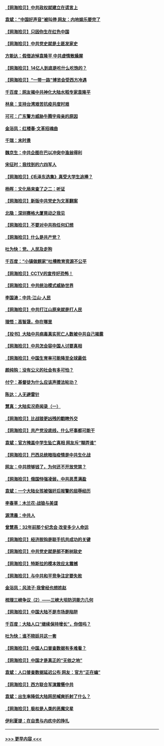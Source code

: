 #### [【网海拾贝】中共政权就建立在谎言上](../pages/nsc993/n12981880.md?t=05281852) 
#### [袁斌：“中国好声音”被叫停 网友：内地娱乐要完了](../pages/nsc993/n12981826.md?t=05281852) 
#### [【网海拾贝】只因你生在红色中国](../pages/nsc993/n12979096.md?t=05281852) 
#### [【网海拾贝】中共党史就是土匪发家史](../pages/nsc993/n12976478.md?t=05281852) 
#### [方能达：假借追悼袁隆平 中共虚情散臊腥](../pages/nsc993/n12976396.md?t=05281852) 
#### [【网海拾贝】14亿人到底是吃什么吃饱的？](../pages/nsc993/n12974125.md?t=05281852) 
#### [【网海拾贝】“一带一路”博览会受西方冷遇](../pages/nsc993/n12971787.md?t=05281852) 
#### [千百度：网友揭中共神化大陆水稻专家袁隆平](../pages/nsc993/n12971733.md?t=05281852) 
#### [林泉：支持台湾艰苦抗疫共度时艰](../pages/nsc993/n12971350.md?t=05281852) 
#### [可可：广东警方威胁牛腾宇母亲的原因](../pages/nsc993/n12971100.md?t=05281852) 
#### [金浴凤：红楼春·文革招魂曲](../pages/nsc993/n12970354.md?t=05281852) 
#### [千瑞：末时景](../pages/nsc993/n12970337.md?t=05281852) 
#### [魏京生：中共企图在巴以冲突中渔翁得利](../pages/nsc993/n12970286.md?t=05281852) 
#### [宋征时：我找到的六四军人](../pages/nsc993/n12970213.md?t=05281852) 
#### [【网海拾贝】《毛泽东选集》真受大学生追捧？](../pages/nsc993/n12968779.md?t=05281852) 
#### [杨晖：文化局来查了之二：听证](../pages/nsc993/n12966528.md?t=05281852) 
#### [【网海拾贝】新版中共党史为文革翻案](../pages/nsc993/n12967526.md?t=05281852) 
#### [北隐：深圳赛格大厦晃动之我见](../pages/nsc993/n12967393.md?t=05281852) 
#### [【网海拾贝】不要对中共抱任何幻想](../pages/nsc993/n12965222.md?t=05281852) 
#### [【网海拾贝】什么是共产党？](../pages/nsc993/n12962781.md?t=05281852) 
#### [吐为快：党、人民及走狗](../pages/nsc993/n12962747.md?t=05281852) 
#### [千百度：“小镇做题家”吐槽教育资源不公平](../pages/nsc993/n12962705.md?t=05281852) 
#### [【网海拾贝】CCTV的宣传好恐怖！](../pages/nsc993/n12959984.md?t=05281852) 
#### [【网海拾贝】中共统治模式威胁世界](../pages/nsc993/n12957622.md?t=05281852) 
#### [李国涛：中共‧江山‧人民](../pages/nsc993/n12957502.md?t=05281852) 
#### [【网海拾贝】中共打江山原来就是打人民](../pages/nsc993/n12954345.md?t=05281852) 
#### [理悟：高智晟，你在哪里](../pages/nsc993/n12953115.md?t=05281852) 
#### [【投书】大陆中共病毒真实死亡人数被中共自己揭露](../pages/nsc993/n12953050.md?t=05281852) 
#### [【网海拾贝】中共怎会容中国人讨要真相](../pages/nsc993/n12952161.md?t=05281852) 
#### [【网海拾贝】中国生育率可能降至全球最低](../pages/nsc993/n12948793.md?t=05281852) 
#### [颜纯钩：没有公义的社会有多可怕？](../pages/nsc993/n12947626.md?t=05281852) 
#### [付宁：基督徒为什么应该声援法轮功？](../pages/nsc993/n12947233.md?t=05281852) 
#### [陈达：人无避雷针](../pages/nsc993/n12947098.md?t=05281852) 
#### [慧真：大陆实况奇闻录（一）](../pages/nsc993/n12945811.md?t=05281852) 
#### [【网海拾贝】比战狼更凶残的戳瞎外交](../pages/nsc993/n12945717.md?t=05281852) 
#### [【网海拾贝】共产党没底线，什么坏事都可能干](../pages/nsc993/n12942090.md?t=05281852) 
#### [袁斌：官方掩盖中学生坠亡真相 网友斥“糊弄谁”](../pages/nsc993/n12942029.md?t=05281852) 
#### [【网海拾贝】巴西总统暗指疫情是中共生化战](../pages/nsc993/n12938999.md?t=05281852) 
#### [网友：中共捞够钱了，为何还不开放党禁？](../pages/nsc993/n12938952.md?t=05281852) 
#### [【网海拾贝】俄国恃强凌弱，中共恶贯满盈](../pages/nsc993/n12936626.md?t=05281852) 
#### [袁斌：一个大陆女孩被强奸后报警的屈辱经历](../pages/nsc993/n12936547.md?t=05281852) 
#### [李春草：木兰花·战狼与美谍](../pages/nsc993/n12935995.md?t=05281852) 
#### [源清晨：中共人](../pages/nsc993/n12935589.md?t=05281852) 
#### [曾慧燕：32年前那个纪念会 改变多少人命运](../pages/nsc993/n12934233.md?t=05281852) 
#### [【网海拾贝】经济脱钩是联手抗共成功的关键](../pages/nsc993/n12934176.md?t=05281852) 
#### [【网海拾贝】中共党史就是部不断树敌史](../pages/nsc993/n12932844.md?t=05281852) 
#### [【网海拾贝】特斯拉的模本效应太震撼](../pages/nsc993/n12925626.md?t=05281852) 
#### [【网海拾贝】与中共和平竞争注定要失败](../pages/nsc993/n12923326.md?t=05281852) 
#### [金浴凤：风流子‧我曾经也想姓赵](../pages/nsc993/n12920911.md?t=05281852) 
#### [梳理三峡争议（2）——三峡大坝防洪能力几何](../pages/nsc993/n12920173.md?t=05281852) 
#### [【网海拾贝】中国大陆不是市场是陷阱](../pages/nsc993/n12920143.md?t=05281852) 
#### [千百度：大陆人口“继续保持增长”，你信吗？](../pages/nsc993/n12918946.md?t=05281852) 
#### [吐为快：谁不晓妖共这一套](../pages/nsc993/n12918941.md?t=05281852) 
#### [【网海拾贝】中国人口普查数据有多难看？](../pages/nsc993/n12917822.md?t=05281852) 
#### [【网海拾贝】中国才是真正的“无依之地”](../pages/nsc993/n12915845.md?t=05281852) 
#### [袁斌：人口普查数据延迟公布 网友：官方“正在编”](../pages/nsc993/n12915748.md?t=05281852) 
#### [【网海拾贝】西方联合军演震慑中共](../pages/nsc993/n12913466.md?t=05281852) 
#### [袁斌：出生率降低大陆网民喊爽折射了什么？](../pages/nsc993/n12913365.md?t=05281852) 
#### [【网海拾贝】极权是人类的恶魔灾星](../pages/nsc993/n12910697.md?t=05281852) 
#### [伊利夏提：在自责与内疚中的挣扎](../pages/nsc993/n12910493.md?t=05281852) 

----
#### [ >>> 更早内容 <<< ](../indexes/nsc993-earlier.md)
